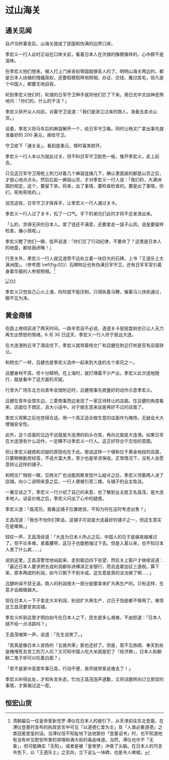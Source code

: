 # 过山海关

## 通关见闻

自卢沟桥事变后，山海关就成了民国和伪满的边界口岸。

季宏义一行人此时正站在口岸关前，看着日本人在次搞的像模像样的，心中颇不是滋味。

在季宏义他们想来，被人打上门来丧权辱国就够丢人的了。明明山海关两边的，都是日本人扶植的傀儡政权，还要假模假样地照相、办证、交钱、雁过拔毛，但凡是个中国人，都要无地自容。

轮到季宏义他们时，轮值的日军守卫伸手就将他们拦了下来。用日式中文凶神恶煞地问：「你们的，什么的干活？」

季宏义排开众人向前，对着守卫说道：「我们是浙江过来的商人，准备去卖点山货。」

说着，季宏义将马车后的麻袋解开一个，给日军守卫看。同时让杨文广拿出事先就准备好的 200 美元，递给守卫。

守卫收下「通关金」，看到是美元，顿时喜笑颜开。

季宏义一行人本以为就此过关，但不料日军守卫脸色一板，推开季宏义，走上前去。

只见这日军守卫用枪上刺刀对着几个麻袋连捅几下，确认里面装的都是山货之后，才放心地点点头。然后扛起一麻袋山货，才对季宏义一行人说：「我们的，大满洲国的规定，这个，要留下来。将来，出了事情，要检查检查的。要是出了事情，你们，死啦死啦的。」

说完这些，日军守卫才挥挥手，让季宏义一行人通过关卡。

季宏义一行人过了关卡，松了一口气。手下的弟兄们此时才将不忿发泄出来。

「么的，贪得无厌的日本人。拿了钱还不满意，还要拿走一袋子山货。说是要留样检查，骗小孩呢。」

季宏义瞪了他们一眼，低声说道：「你们忘了行动纪律，不要命了？这里是日本人的地盘，都给我闭嘴！」

行至关外，季宏义一行人就见道旁不远处立着一块巨大的石碑，上书「王道乐土大满洲国」。（参考图 \ref{fig:02}）石碑附近也有伪满日军守卫，还有日军军官引着身着华服的人参观照相。[^1]

![02](../../../../images/02.jpg "山海关外的「王道乐土」石碑")

季宏义只觉自己心火上涌，险险就不能压制，只得执着马鞭，催着马儿快些通过，眼不见为净。

## 黄金商铺

在路上继续前进了两天时间。一路辛苦自不必说，道道关卡层层盘剥也已让人无力再生出愤怒的情绪。6 月 30 日这天，季宏义一行人终于抵达大连。

在大连港附近寻了酒店住下，季宏义就带着杨文广和吕健在附近打听是否有店面转让。

和杨文广一样，吕健也是季宏义选中一起来到大连的五个弟兄之一。

吕健身材不高，但十分精明。在上海时，就打理着不少产业。季宏义此次选他随行，就是看中了这方面的天赋。

行至大广场东北方向青年会馆附近时，吕健用事先商量好的动作示意季宏义。

吕健在青年会馆东边，三菱商事西边发现了一家正待转让的店面。在吕健的角度看来，店面位于商区，且大小适中。对于做生意来说是再好不过的店面了。

季宏义观察之后也觉得合适。用一个真正适合做生意的店面作为掩饰，无疑会大大增强安全性。

此外，这个店面的北边不远就是大连港的码头仓库，再向北就是大连港。如果日军在大连港有什么动作，一定瞒不过季宏义一行人。这正好符合宁志恒的意图。

但让季宏义疑惑和迟疑的原因也在于此。按说这样一个堪称位于黄金地段的店面，只要稍微勤劳经营，不说大富大贵，至少也是旱涝保收。正常情况下，没有人会愿意转让这样的铺子。

和杨文广相视一眼，见杨文广也没能观察发现什么疑点之后，季宏义领着两人进了店铺。向小二说明来意之后，一行人便被引至二楼，与铺子的业主免谈。

一番交谈之下，季宏义一行介绍了自己的来意，也了解到业主姓王名昌茂，是大连本地人。谈妥价格之后，季宏义问出了心中的疑惑。

季宏义道：「昌茂兄，我看这铺子位置绝佳，不知为何在这时考虑出售？」

王昌茂道：「我也不怕你们笑话。这铺子可说是大连最好的铺子之一，但这生意实在是难做。」

轻叹一声，王昌茂续道：「大连为日本人所占之后，中国人的日子是越来越难过了。但不论多难，紧着腰带，这日子也能勉强过下去。但是入夏以来，也不知日本人发了什么疯……」

说到这里，王昌茂警觉地站起来，走到窗边四下张望，然后关上窗户才继续说道：「最近日本人要求把五成利润都存进横滨正金银行，而且连着加征三道税。算下来，原本两成的利润，如今只剩下不到半成。这生意是真的没法做了啊……」

吕健听闻不禁无语。商人的利润很大一部分是要拿来扩大再生产的。只有这样，生意才会越做越大。

现在日本人一下子拿走大半利润，别说扩大再生产，过日子怕是都不够用了。难怪这王昌茂要变卖店铺。

季宏义听到这里才明白如今在日本人之下，民生是多么艰难，不由怒道：「日本人就不给一点活路吗？」

王昌茂嗤笑一声，说道：「先生说笑了。」

「若真是像日本人宣扬的『五族共荣』那也还好了。但是，君不见旅顺、奉天到处是掩埋死去苦工的万人坑？又可知中国人吃大米就是犯了『经济罪』，日本人和朝鲜二鬼子却可以吃着白面？」

「若不是家中高堂年事已高，行动不便，我早就举家逃难去了！」

季宏义听得此处，才知失言失态，忙向王昌茂连声道歉，又将话题转向订立房契的事情，才算揭过这一茬。

## 恒宏山货

<!-- ![01](../../../../images/01.jpg "东北华北示意图") -->

[^1]: 清朝最后一任皇帝爱新觉罗·溥仪在日本人的接引下，从天津前往东北登基。在溥仪登基时宣布的执政宣言中可见「以道德仁爱为主」及「人类必重道德」之类冠冕堂皇的话。当溥仪恬不知耻地下达他那份「登基诏书」时，也不知道他有没有听见慰安所里的哭嚎和满大街的毒品味道。当然，溥仪也许不「无辜」，但可能确实「无知」，或者是被「皇帝梦」冲昏了头脑。在日本人的巧言令色下，以「王道乐土」之志向，立下这么一块碑，也是令人唏嘘。
